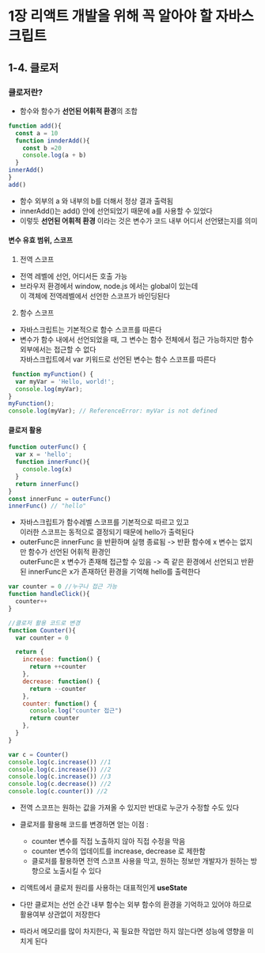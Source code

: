 # 1장 리액트 개발을 위해 꼭 알아야 할 자바스크립트 

## 1-4. 클로저 

### 클로저란?
- 함수와 함수가 **선언된 어휘적 환경**의 조합
```js
function add(){
  const a = 10
  function innderAdd(){
    const b =20
    console.log(a + b)
  }
innerAdd()
}
add()
```
- 함수 외부의 a 와 내부의 b를 더해서 정상 결과 출력됨
- innerAdd()는 add() 안에 선언되었기 때문에 a를 사용할 수 있었다
- 이렇듯 **선언된 어휘적 환경** 이라는 것은 변수가 코드 내부 어디서 선언됐는지를 의미

#### 변수 유효 범위, 스코프
1. 전역 스코프
  - 전역 레벨에 선언, 어디서든 호출 가능
  - 브라우저 환경에서 window, node.js 에서는 global이 있는데 <br/> 이 객체에 전역레벨에서 선언한 스코프가 바인딩된다
    
2. 함수 스코프
  -  자바스크립트는 기본적으로 함수 스코프를 따른다
  -  변수가 함수 내에서 선언되었을 때, 그 변수는 함수 전체에서 접근 가능하지만 함수 외부에서는 접근할 수 없다 <br/>
     자바스크립트에서 var 키워드로 선언된 변수는 함수 스코프를 따른다 
  ```js
   function myFunction() {
    var myVar = 'Hello, world!'; 
    console.log(myVar);
  }
  myFunction();
  console.log(myVar); // ReferenceError: myVar is not defined
  ```
  
#### 클로저 활용
```js
function outerFunc() {
  var x = 'hello';
  function innerFunc(){
    console.log(x)
  }
  return innerFunc()
}
const innerFunc = outerFunc()
innerFunc() // "hello"
```
- 자바스크립트가 함수레벨 스코프를 기본적으로 따르고 있고<br/>이러한 스코프는 동적으로 결정되기 때문에 hello가 출력된다
- outerFunc은 innerFunc 을 반환하며 실행 종료됨 -> 반환 함수에 x 변수는 없지만 함수가 선언된 어휘적 환경인 <br/>
  outerFunc은 x 변수가 존재해 접근할 수 있음 -> 즉 같은 환경에서 선언되고 반환된 innerFunc은 x가 존재하던 환경을 기억해 hello를 출력한다

```js
var counter = 0 //누구나 접근 가능
function handleClick(){
  counter++
}

//클로저 활용 코드로 변경
function Counter(){
  var counter = 0

  return {
    increase: function() {
      return ++counter
    },
    decrease: function() {
      return --counter
    },
    counter: function() {
      console.log("counter 접근")
      return counter
    },
  }
}

var c = Counter()
console.log(c.increase()) //1
console.log(c.increase()) //2
console.log(c.increase()) //3
console.log(c.decrease()) //2
console.log(c.counter()) //2
```
- 전역 스코프는 원하는 값을 가져올 수 있지만 반대로 누군가 수정할 수도 있다
- 클로저를 활용해 코드를 변경하면 얻는 이점 : 
  - counter 변수를 직접 노출하지 않아 직접 수정을 막음
  - counter 변수의 업데이트를 increase, decrease 로 제한함
  - 클로저를 활용하면 전역 스코프 사용을 막고, 원하는 정보만 개발자가 원하는 방향으로 노출시킬 수 있다

- 리액트에서 클로저 원리를 사용하는 대표적인게 **useState**
- 다만 클로저는 선언 순간 내부 함수는 외부 함수의 환경을 기억하고 있어야 하므로 활용여부 상관없이 저장한다
- 따라서 메모리를 많이 차지한다, 꼭 필요한 작업만 하지 않는다면 성능에 영향을 미치게 된다 
  
